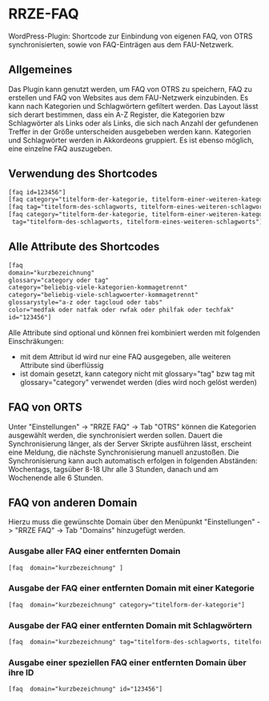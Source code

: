 # RRZE-FAQ
WordPress-Plugin: Shortcode zur Einbindung von eigenen FAQ, von OTRS synchronisierten, sowie von FAQ-Einträgen aus dem FAU-Netzwerk. 

## Allgemeines

Das Plugin kann genutzt werden, um FAQ von OTRS zu speichern, FAQ zu erstellen und FAQ von Websites aus dem FAU-Netzwerk einzubinden. Es kann nach Kategorien und Schlagwörtern gefiltert werden. Das Layout lässt sich derart bestimmen, dass ein A-Z Register, die Kategorien bzw Schlagwörter als Links oder als Links, die sich nach Anzahl der gefundenen Treffer in der Größe unterscheiden ausgebeben werden kann. Kategorien und Schlagwörter werden in Akkordeons gruppiert. Es ist ebenso möglich, eine einzelne FAQ auszugeben.

## Verwendung des Shortcodes

```html
[faq id=123456"] 
[faq category="titelform-der-kategorie, titelform-einer-weiteren-kategorie"]
[faq tag="titelform-des-schlagworts, titelform-eines-weiteren-schlagworts"]
[faq category="titelform-der-kategorie, titelform-einer-weiteren-kategorie"
 tag="titelform-des-schlagworts, titelform-eines-weiteren-schlagworts"]
```

## Alle Attribute des Shortcodes

```html
[faq 
domain="kurzbezeichnung" 
glossary="category oder tag" 
category="beliebig-viele-kategorien-kommagetrennt"  
category="beliebig-viele-schlagwoerter-kommagetrennt" 
glossarystyle="a-z oder tagcloud oder tabs" 
color="medfak oder natfak oder rwfak oder philfak oder techfak" 
id="123456"] 
```

Alle Attribute sind optional und können frei kombiniert werden mit folgenden Einschräkungen:
- mit dem Attribut id wird nur eine FAQ ausgegeben, alle weiteren Attribute sind überflüssig
- ist domain gesetzt, kann category nicht mit glossary="tag" bzw tag mit glossary="category" verwendet werden (dies wird noch gelöst werden)

## FAQ von ORTS

Unter "Einstellungen" -> "RRZE FAQ" -> Tab "OTRS" können die Kategorien ausgewählt werden, die synchronisiert werden sollen. Dauert die Synchronisierung länger, als der Server Skripte ausführen lässt, erscheint eine Meldung, die nächste Synchronisierung manuell anzustoßen. Die Synchronisierung kann auch automatisch erfolgen in folgenden Abständen: Wochentags, tagsüber 8-18 Uhr alle 3 Stunden, danach und am Wochenende alle 6 Stunden.


## FAQ von anderen Domain

Hierzu muss die gewünschte Domain über den Menüpunkt "Einstellungen" -> "RRZE FAQ" -> Tab "Domains" hinzugefügt werden.


### Ausgabe aller FAQ einer entfernten Domain

```html
[faq  domain="kurzbezeichnung" ] 
```

### Ausgabe der FAQ einer entfernten Domain mit einer Kategorie

```html
[faq  domain="kurzbezeichnung" category="titelform-der-kategorie"] 
```

### Ausgabe der FAQ einer entfernten Domain mit Schlagwörtern

```html
[faq  domain="kurzbezeichnung" tag="titelform-des-schlagworts, titelform-eines-weiteren-schlagworts"] 
```

### Ausgabe einer speziellen FAQ einer entfernten Domain über ihre ID
```html
[faq  domain="kurzbezeichnung" id="123456"] 
```

